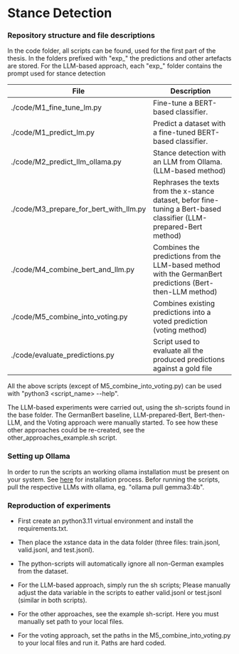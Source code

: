 # Stance Detection 

### Repository structure and file descriptions

In the code folder, all scripts can be found, used for the first part of the thesis.
In the folders prefixed with "exp_" the predictions and other artefacts are stored.
For the LLM-based approach, each "exp_" folder contains the prompt used for stance detection

| File | Description |
| -- | -- |
| ./code/M1_fine_tune_lm.py | Fine-tune a BERT-based classifier.  |
| ./code/M1_predict_lm.py | Predict a dataset with a fine-tuned BERT-based classifier. |
| ./code/M2_predict_llm_ollama.py | Stance detection with an LLM from Ollama. (LLM-based method) |
| ./code/M3_prepare_for_bert_with_llm.py | Rephrases the texts from the x-stance dataset, befor fine-tuning a Bert-based classifier (LLM-prepared-Bert method) |
| ./code/M4_combine_bert_and_llm.py | Combines the predictions from the LLM-based method with the GermanBert predictions (Bert-then-LLM method) |
| ./code/M5_combine_into_voting.py | Combines existing predictions into a voted prediction (voting method)  |
| ./code/evaluate_predictions.py | Script used to evaluate all the produced predictions against a gold file |

All the above scripts (except of M5_combine_into_voting.py) can be used with "python3 <script_name> --help".

The LLM-based experiments were carried out, using the sh-scripts found in the base folder.
The GermanBert baseline, LLM-prepared-Bert, Bert-then-LLM, and the Voting approach were manually started.
To see how these other approaches could be re-created, see the other_approaches_example.sh script.

### Setting up Ollama
In order to run the scripts an working ollama installation must be present on your system.
See [here](https://github.com/ollama/ollama) for installation process.
Befor running the scripts, pull the respective LLMs with ollama, eg. "ollama pull gemma3:4b".

### Reproduction of experiments
- First create an python3.11 virtual environment and install the requirements.txt.
- Then place the xstance data in the data folder (three files: train.jsonl, valid.jsonl, and test.jsonl).
- The python-scripts will automatically ignore all non-German examples from the dataset.

- For the LLM-based approach, simply run the sh scripts; Please manually adjust the data variable in the scripts to eather valid.jsonl or test.jsonl (similar in both scripts).
- For the other approaches, see the example sh-script. Here you must manually set path to your local files.
- For the voting approach, set the paths in the M5_combine_into_voting.py to your local files and run it. Paths are hard coded.
